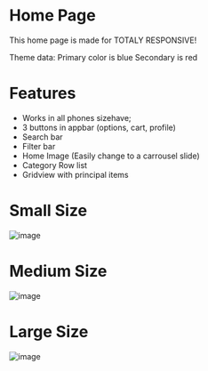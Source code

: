 # Home Page
This home page is made for TOTALY RESPONSIVE!

Theme data:
Primary color is blue
Secondary is red

# Features
- Works in all phones sizehave; 
- 3 buttons in appbar (options, cart, profile)
- Search bar
- Filter bar
- Home Image (Easily change to a carrousel slide)
- Category Row list
- Gridview with principal items

# Small Size
![image](https://user-images.githubusercontent.com/106118473/215277230-52acfdc2-e3de-430e-8f36-de335765a350.png)

# Medium Size
![image](https://user-images.githubusercontent.com/106118473/215277167-51c46d84-0bc0-4b45-84ce-9f0fb7cd9a61.png)

# Large Size
![image](https://user-images.githubusercontent.com/106118473/215277213-75cd8543-70ab-43da-8196-dae748ff6ca0.png)
